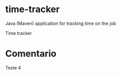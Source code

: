 # time-tracker
Java (Maven) application for tracking time on the job

Time tracker

# Comentario
Teste 4

